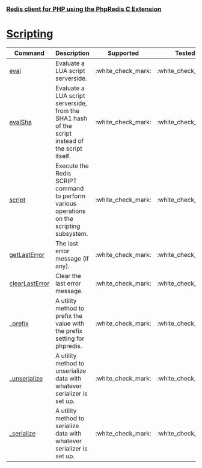 ### [Redis client for PHP using the PhpRedis C Extension](../README.md)
# [Scripting](docs/scripting.md)

|Command                            |Description                                                                                        |Supported  |Tested     |Class/Trait    |Method         |
|---                                |---                                                                                                |:-:        |:-:        |---            |---            |
|[eval](#eval)                      |Evaluate a LUA script serverside.                                                                  |:white\_check\_mark:        |:white\_check\_mark:        |Scripting      |eval           |
|[evalSha](#evalSha)                |Evaluate a LUA script serverside, from the SHA1 hash of the script instead of the script itself.   |:white\_check\_mark:        |:white\_check\_mark:        |Scripting      |evalSha        |
|[script](#script)                  |Execute the Redis SCRIPT command to perform various operations on the scripting subsystem.         |:white\_check\_mark:        |:white\_check\_mark:        |Scripting      |script         |
|[getLastError](#getLastError)      |The last error message (if any).                                                                   |:white\_check\_mark:        |:white\_check\_mark:        |Scripting      |getLastError   |
|[clearLastError](#clearLastError)  |Clear the last error message.                                                                      |:white\_check\_mark:        |:white\_check\_mark:        |Scripting      |clearLastError |
|[\_prefix](#prefix)                |A utility method to prefix the value with the prefix setting for phpredis.                         |:white\_check\_mark:        |:white\_check\_mark:        |Scripting      |\_prefix       |
|[\_unserialize](#unserialize)      |A utility method to unserialize data with whatever serializer is set up.                           |:white\_check\_mark:        |:white\_check\_mark:        |Scripting      |\_unserialize  |
|[\_serialize](#serialize)          |A utility method to serialize data with whatever serializer is set up.                             |:white\_check\_mark:        |:white\_check\_mark:        |Scripting      |\_serialize    |
